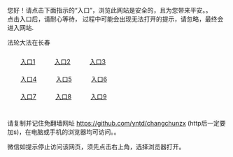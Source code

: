 您好！请点击下面指示的“入口”，浏览此网站是安全的，且为您带来平安。。 <br/>
点击入口后，请耐心等待， 过程中可能会出现无法打开的提示，请忽略，最终会进入网站. </br>

法轮大法在长春<br/>
<div style="padding:10px"><a style="margin:20px" target="_blank" href="https://d24l9i31ygwcki.cloudfront.net/2Qpsp?gbinwuxn" id="ccLink1" rel="nofollow">入口1</a> <a target="_blank" style="margin:20px" href="https://d103jw5htsxzua.cloudfront.net/2Qpsp?rhpouwq" id="ccLink2" rel="nofollow">入口2</a> <a style="margin:20px" target="_blank" href="https://dqfaen1osc922.cloudfront.net/2Qpsp?bmavisa" id="ccLink3" rel="nofollow">入口3</a></div>

<div style="padding:10px" ><a style="margin:20px" target="_blank" href="https://d24l9i31ygwcki.cloudfront.net/2Qpsp?gbinwuxn" id="ccLink4" rel="nofollow">入口4</a> <a style="margin:20px" href="https://d103jw5htsxzua.cloudfront.net/2Qpsp?rhpouwq" target="_blank" id="ccLink5" rel="nofollow">入口5</a> <a style="margin:20px" href="https://dqfaen1osc922.cloudfront.net/2Qpsp?bmavisa" target="_blank" id="ccLink6" rel="nofollow">入口6</a></div>

<div style="padding:10px"><a style="margin:20px" target="_blank" href="https://d24l9i31ygwcki.cloudfront.net/2Qpsp?gbinwuxn" id="ccLink7" rel="nofollow">入口7</a> <a style="margin:20px" href="https://d103jw5htsxzua.cloudfront.net/2Qpsp?rhpouwq" target="_blank" id="ccLink8" rel="nofollow">入口8</a> <a style="margin:20px" target="_blank" href="https://dqfaen1osc922.cloudfront.net/2Qpsp?bmavisa" id="ccLink9" rel="nofollow">入口9</a></div>

<br/>



请复制并记住免翻墙网址 https://github.com/yntd/changchunzx (http后一定要加s)，在电脑或手机的浏览器均可访问。。<br/>

微信如提示停止访问该网页，须先点击右上角，选择浏览器打开。
